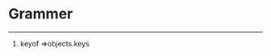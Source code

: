 <!--
 * @Descripttion: 
 * @version: 
 * @Author: fuanlei
 * @Date: 2019-11-06 11:04:07
 * @LastEditors: fuanlei
 * @LastEditTime: 2019-11-06 11:04:46
 -->
# Grammer
-----
1. keyof  =>objects.keys